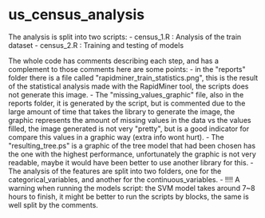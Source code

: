 # us_census_analysis
The analysis is split into two scripts:
	- census_1.R : Analysis of the train dataset
	- census_2.R : Training and testing of models
	
The whole code has comments describing each step, and has a complement to those comments here are some points:
	- in the "reports" folder there is a file called "rapidminer_train_statistics.png", 
	this is the result of the statistical analysis made with the RapidMiner tool, 
	the scripts does not generate this image.
	- The "missing_values_graphic" file, also in the reports folder, it is generated by the script, 
	but is commented due to the large amount of time that takes the library to generate the image,
	the graphic represents the amount of missing values in the data vs the values filled,
	the image generated is not very "pretty", but is a good indicator for compare this values in a graphic way (extra info wont hurt).
	- The "resulting_tree.ps" is a graphic of the tree model that had been chosen has the one with the highest performance,
	unfortunately the graphic is not very readable, maybe it would have been better to use another library for this.
	- The analysis of the features are split into two folders, one for the categorical_variables, 
	and another for the continuous_variables.
	- !!!! A warning when running the models script: the SVM model takes around 7~8 hours to finish,
	it might be better to run the scripts by blocks, the same is well split by the comments.
